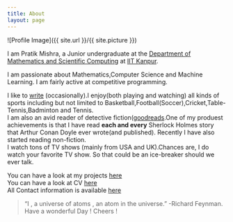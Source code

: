 ```yaml
---
title: About
layout: page
---
```

![Profile Image]({{ site.url }}/{{ site.picture }})

I am Pratik Mishra, a Junior undergraduate at the [Department of Mathematics and Scientific Computing](http://www.iitk.ac.in/math/) at [IIT Kanpur](http://iitk.ac.in/).

I am passionate about Mathematics,Computer Science and Machine Learning. I am fairly active at competitive programming. 

I like to [write](https://pratik1105.github.io/blog/) (occasionally).I enjoy(both playing and watching) all kinds of sports including but not limited to Basketball,Football(Soccer),Cricket,Table-Tennis,Badminton and Tennis.  
I am also an avid reader of detective fiction([goodreads](https://www.goodreads.com/user/show/16333763-pratik-mishra).One of my produest achievements is that I have read **each and every** Sherlock Holmes story that Arthur Conan Doyle ever wrote(and published).
Recently I have also started reading non-fiction.  
I watch tons of TV shows (mainly from USA and UK).Chances are, I do watch your favorite TV show. So that could be an ice-breaker should we ever talk.

You can have a look at my projects [here](https://pratik1105.github.io/projects/)  
You can have a look at CV [here](https://pratik1105.github.io/pratik1105.github.io/Pratik_Resume.pdf)  
All Contact information is available [here](https://pratik1105.github.io/)


>“I , a universe of atoms , an atom in the universe.”
>-Richard Feynman.  
Have a wonderful Day ! Cheers !
